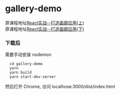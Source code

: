 # gallery-demo

原课程地址[React实战--打造画廊应用(上)](http://www.imooc.com/learn/507) <br/>
原课程地址[React实战--打造画廊应用(下)](http://www.imooc.com/learn/652) <br/>

### 下载后
  需要手动安装 nodemon
```
  cd gallery-demo
  yarn
  yarn build
  yarn start-dev-server
```
  然后打开 Chrome, 访问 localhose:3000/dist/index.html
